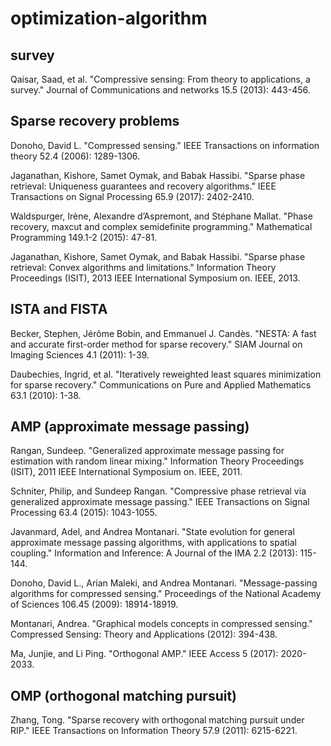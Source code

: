 # optimization-algorithm
## survey
Qaisar, Saad, et al. "Compressive sensing: From theory to applications, a survey." Journal of Communications and networks 15.5 (2013): 443-456.

## Sparse recovery problems
Donoho, David L. "Compressed sensing." IEEE Transactions on information theory 52.4 (2006): 1289-1306.

Jaganathan, Kishore, Samet Oymak, and Babak Hassibi. "Sparse phase retrieval: Uniqueness guarantees and recovery algorithms." IEEE Transactions on Signal Processing 65.9 (2017): 2402-2410.

Waldspurger, Irène, Alexandre d’Aspremont, and Stéphane Mallat. "Phase recovery, maxcut and complex semidefinite programming." Mathematical Programming 149.1-2 (2015): 47-81.

Jaganathan, Kishore, Samet Oymak, and Babak Hassibi. "Sparse phase retrieval: Convex algorithms and limitations." Information Theory Proceedings (ISIT), 2013 IEEE International Symposium on. IEEE, 2013.

## ISTA and FISTA
Becker, Stephen, Jérôme Bobin, and Emmanuel J. Candès. "NESTA: A fast and accurate first-order method for sparse recovery." SIAM Journal on Imaging Sciences 4.1 (2011): 1-39.

Daubechies, Ingrid, et al. "Iteratively reweighted least squares minimization for sparse recovery." Communications on Pure and Applied Mathematics 63.1 (2010): 1-38.

## AMP (approximate message passing)
Rangan, Sundeep. "Generalized approximate message passing for estimation with random linear mixing." Information Theory Proceedings (ISIT), 2011 IEEE International Symposium on. IEEE, 2011.

Schniter, Philip, and Sundeep Rangan. "Compressive phase retrieval via generalized approximate message passing." IEEE Transactions on Signal Processing 63.4 (2015): 1043-1055.

Javanmard, Adel, and Andrea Montanari. "State evolution for general approximate message passing algorithms, with applications to spatial coupling." Information and Inference: A Journal of the IMA 2.2 (2013): 115-144.

Donoho, David L., Arian Maleki, and Andrea Montanari. "Message-passing algorithms for compressed sensing." Proceedings of the National Academy of Sciences 106.45 (2009): 18914-18919.

Montanari, Andrea. "Graphical models concepts in compressed sensing." Compressed Sensing: Theory and Applications (2012): 394-438.

Ma, Junjie, and Li Ping. "Orthogonal AMP." IEEE Access 5 (2017): 2020-2033.

## OMP (orthogonal matching pursuit)
Zhang, Tong. "Sparse recovery with orthogonal matching pursuit under RIP." IEEE Transactions on Information Theory 57.9 (2011): 6215-6221.
